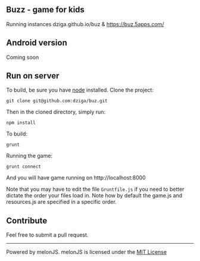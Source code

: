 Buzz - game for kids
-------------------------------------------------------------------------------

Running instances dziga.github.io/buz & https://buz.5apps.com/

## Android version

Coming soon

## Run on server

To build, be sure you have [node](http://nodejs.org) installed. Clone the project:

    git clone git@github.com:dziga/buz.git

Then in the cloned directory, simply run:

    npm install

To build:

    grunt


Running the game:

	grunt connect

And you will have game running on http://localhost:8000


Note that you may have to edit the file `Gruntfile.js` if you need to better dictate the order your files load in. Note how by default the game.js and resources.js are specified in a specific order.

## Contribute

Feel free to submit a pull request.

-------------------------------------------------------------------------------
Powered by melonJS. 
melonJS is licensed under the [MIT License](http://www.opensource.org/licenses/mit-license.php)
